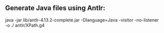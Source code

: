 
## Generate Java files using Antlr:
java -jar lib/antlr-4.13.2-complete.jar -Dlanguage=Java -visitor -no-listener -o ./ antlr/XPath.g4


## 
